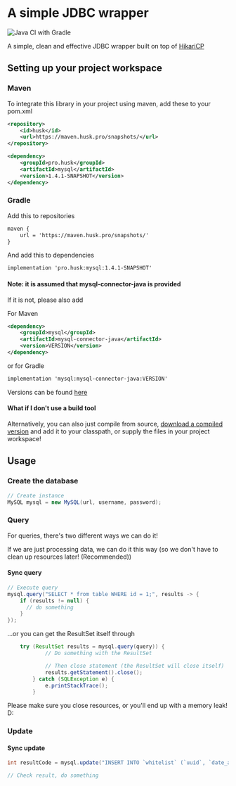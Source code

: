 # A simple JDBC wrapper

![Java CI with Gradle](https://github.com/Huskehhh/MySQL/workflows/Java%20CI%20with%20Gradle/badge.svg)

A simple, clean and effective JDBC wrapper built on top of [HikariCP](https://github.com/brettwooldridge/HikariCP)

## Setting up your project workspace

### Maven
To integrate this library in your project using maven, add these to your pom.xml
```xml
<repository>
    <id>husk</id>
    <url>https://maven.husk.pro/snapshots/</url>
</repository>
```

```xml
<dependency>
    <groupId>pro.husk</groupId>
    <artifactId>mysql</artifactId>
    <version>1.4.1-SNAPSHOT</version>
</dependency>
```          

### Gradle
Add this to repositories
```xml
maven {
    url = 'https://maven.husk.pro/snapshots/'
}
```                  
And add this to dependencies
```xml
implementation 'pro.husk:mysql:1.4.1-SNAPSHOT'
```

#### Note: it is assumed that mysql-connector-java is provided

If it is not, please also add

For Maven
```xml
<dependency>
    <groupId>mysql</groupId>
    <artifactId>mysql-connector-java</artifactId>
    <version>VERSION</version>
</dependency>
```             
or for Gradle
```xml
implementation 'mysql:mysql-connector-java:VERSION'
```

Versions can be found [here](https://mvnrepository.com/artifact/mysql/mysql-connector-java)

#### What if I don't use a build tool
Alternatively, you can also just compile from source, [download a compiled version](https://github.com/Huskehhh/MySQL/actions) and add it to your classpath, or supply the files in your project workspace!

## Usage
### Create the database
```Java
// Create instance
MySQL mysql = new MySQL(url, username, password);
```
### Query

For queries, there's two different ways we can do it!

If we are just processing data, we can do it this way (so we don't have to clean up resources later! (Recommended))
#### Sync query
```Java
// Execute query
mysql.query("SELECT * from table WHERE id = 1;", results -> {
    if (results != null) {
      // do something
    }
});
```            
...or you can get the ResultSet itself through

```Java
    try (ResultSet results = mysql.query(query)) {
            // Do something with the ResultSet

            // Then close statement (the ResultSet will close itself)
            results.getStatement().close();
        } catch (SQLException e) {
            e.printStackTrace();
        }
```
Please make sure you close resources, or you'll end up with a memory leak! D:

### Update

#### Sync update
```Java
int resultCode = mysql.update("INSERT INTO `whitelist` (`uuid`, `date_added`) VALUES ('" + uuid + "', CURRENT_DATE());")

// Check result, do something
```
